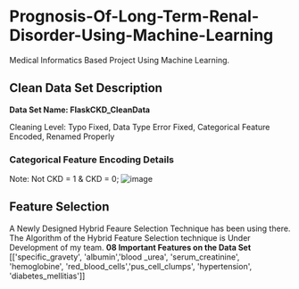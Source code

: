 # Prognosis-Of-Long-Term-Renal-Disorder-Using-Machine-Learning
Medical Informatics Based Project Using Machine Learning.

## Clean Data Set Description
**Data Set Name: FlaskCKD_CleanData**

Cleaning Level: Typo Fixed, Data Type Error Fixed, Categorical Feature Encoded, Renamed Properly

### Categorical Feature Encoding Details
Note: Not CKD = 1 & CKD = 0;
![image](https://user-images.githubusercontent.com/70132613/143937390-243e3091-2dcb-4bdb-9e61-69fc6d55ab60.png)


## Feature Selection
A Newly Designed Hybrid Feaure Selection Technique has been using there. The Algorithm of the Hybrid Feature Selection technique is Under Development of my team. 
**08 Important Features on the Data Set** 
[['specific_gravety',	'albumin','blood _urea', 'serum_creatinine',	'hemoglobine', 'red_blood_cells','pus_cell_clumps',	'hypertension',	'diabetes_mellitias']]


